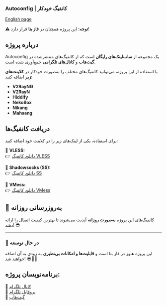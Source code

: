 ### **Autoconfig | کانفیگ خودکار**  

 [English  page ](https://github.com/raviiid/Autoconfig/blob/main/READMEEN.md)

⚠ **توجه:** این پروژه همچنان در **فاز بتا** قرار دارد!  

## **درباره پروژه**  
Autoconfig یک مجموعه از **ساب‌لینک‌های رایگان** است که از کانفیگ‌های منتشرشده در **گیت‌هاب** و **کانال‌های تلگرامی** جمع‌آوری شده است.  

با استفاده از این پروژه، می‌توانید کانفیگ‌های مختلف را به‌صورت خودکار در **کلاینت‌های زیر** اضافه کنید:  

- **V2RayNG**  
- **V2RayN**  
- **Hiddify**  
- **NekoBox**  
- **Nikang**  
- **Mahsang**  

## **دریافت کانفیگ‌ها**  
برای استفاده، یکی از لینک‌های زیر را در کلاینت خود اضافه کنید:  

🔹 **VLESS:**  
👉 [دانلود کانفیگ VLESS](https://raw.githubusercontent.com/raviiid/Autoconfig/refs/heads/main/vless.text)  

🔹 **Shadowsocks (SS):**  
👉 [دانلود کانفیگ SS](https://raw.githubusercontent.com/raviiid/Autoconfig/refs/heads/main/ss.text)  

🔹 **VMess:**  
👉 [دانلود کانفیگ VMess](https://raw.githubusercontent.com/raviiid/Autoconfig/refs/heads/main/vmess.text)  

## **🚀 به‌روزرسانی روزانه**  
کانفیگ‌های این پروژه **به‌صورت روزانه** آپدیت می‌شوند تا بهترین کیفیت اتصال را ارائه دهند! 😎  

---

### **🚧 در حال توسعه**  
این پروژه هنوز در فاز بتا است و **قابلیت‌ها و امکانات بی‌نظیری** به زودی به آن اضافه خواهند شد! 😎🐱‍💻  

## **برنامه‌نویسان پروژه:**  
📌 [کانال تلگرام](https://t.me/CAA_premium)  
📌 [پروفایل تلگرام](https://t.me/raviiiid)  
📌 [گیت‌هاب](https://github.com/Ravidgame)  


